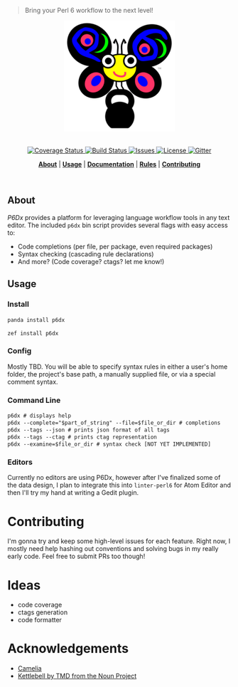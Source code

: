> Bring your Perl 6 workflow to the next level!

<div align="center">
  <a href="http://github.com/madcapjake/p6dx">
    <img width=250px src="https://raw.githubusercontent.com/MadcapJake/p6dx/master/workout-camelia.png">
  </a>
</div>
<br>

<p align="center"><big>

</big></p>

<p align="center">

  <a href="https://coveralls.io/r/MadcapJake/p6dx">
    <img src="https://img.shields.io/coveralls/MadcapJake/p6dx.svg"
         alt="Coverage Status">
  </a>

  <a href="https://travis-ci.org/MadcapJake/p6dx">
    <img src="https://img.shields.io/travis/MadcapJake/p6dx.svg"
         alt="Build Status">
  </a>

  <a href="https://github.com/MadcapJake/p6dx/issues">
    <img src="https://img.shields.io/github/issues/MadcapJake/p6dx.svg"
         alt="Issues">
  </a>

  <a href="https://github.com/MadcapJake/p6dx/blob/master/LICENSE">
    <img src="https://img.shields.io/github/license/MadcapJake/p6dx.svg"
         alt="License">
  </a>

  <a href="https://gitter.im/MadcapJake/p6dx">
    <img src="https://img.shields.io/gitter/room/MadcapJake/p6dx.svg"
         alt="Gitter">
  </a>
</p>

<p align="center">
  <b><a href="#about">About</a></b>
  |
  <b><a href="#usage">Usage</a></b>
  |
  <b><a href="/docs/README.md">Documentation</a></b>
  |
  <b><a href="https://github.com/MadcapJake/p6dx/wiki#rules">Rules</a></b>
  |
  <b><a href="#contributing">Contributing</a></b>

</p>

<br>


## About

_P6Dx_ provides a platform for leveraging language workflow tools in any text editor.  The included `p6dx` bin script provides several flags with easy access to:

  * Code completions (per file, per package, even required packages)
  * Syntax checking (cascading rule declarations)
  * And more? (Code coverage? ctags? let me know!)

## Usage
### Install

```
panda install p6dx
```
```
zef install p6dx
```
### Config

Mostly TBD.  You will be able to specify syntax rules in either a user's home folder, the project's base path, a manually supplied file, or via a special comment syntax.

### Command Line
```shell
p6dx # displays help
p6dx --complete="$part_of_string" --file=$file_or_dir # completions
p6dx --tags --json # prints json format of all tags
p6dx --tags --ctag # prints ctag representation
p6dx --examine=$file_or_dir # syntax check [NOT YET IMPLEMENTED]
```

### Editors

Currently no editors are using P6Dx, however after I've finalized some of the data design, I plan to integrate this into `linter-perl6` for Atom Editor and then I'll try my hand at writing a Gedit plugin.

# Contributing

I'm gonna try and keep some high-level issues for each feature.  Right now, I mostly need help hashing out conventions and solving bugs in my really early code.  Feel free to submit PRs too though!

# Ideas

  * code coverage
  * ctags generation
  * code formatter

# Acknowledgements

* [Camelia](https://github.com/perl6/mu/blob/master/misc/camelia.txt)
* [Kettlebell by TMD from the Noun Project](https://thenounproject.com/term/kettlebell/253682)
